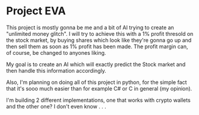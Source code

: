 # Project EVA 

This project is mostly gonna be me and a bit of AI trying to create an "unlimited money glitch".
I will try to achieve this with a 1% profit thresold on the stock market, by buying shares which look like they're gonna go up and then sell them as soon as 1% profit has been made. 
The profit margin can, of course, be changed to anyones liking.

My goal is to create an AI which will exactly predict the Stock market and then handle this information accordingly.

Also, I'm planning on doing all of this project in python, for the simple fact that it's sooo much easier than for example C# or C in general (my opinion).

I'm building 2 different implementations, one that works with crypto wallets and the other one? I don't even know . . .